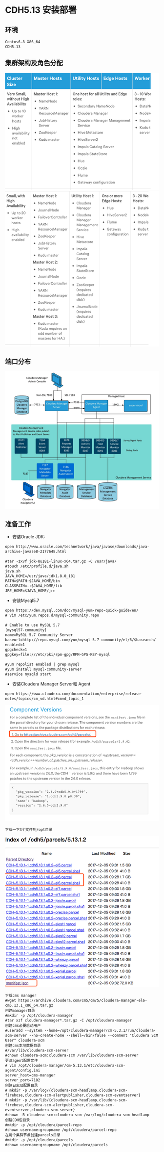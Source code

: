 # CDH5.13 安装部署

## 环境
```
Centos6.8 X86_64
CDH5.13
```
## 集群架构及角色分配
![](/assets/WX20180913-150645.png)
![](/assets/WX20180913-151016.png)

## 端口分布
![](/assets/WX20180913-152903.png)

## 准备工作
- 安装Oracle JDK: 

```shell
open http://www.oracle.com/technetwork/java/javase/downloads/java-archive-javase8-2177648.html

#tar -zxvf jdk-8u181-linux-x64.tar.gz -C /usr/java/
#touch /etc/profile.d/java.sh
java.sh
JAVA_HOME=/usr/java/jdk1.8.0_181
PATH=$PATH:$JAVA_HOME/bin
CLASSPATH=.:$JAVA_HOME/lib
JRE_HOME=$JAVA_HOME/jre
```
- 安装Mysql5.7

```shell
open https://dev.mysql.com/doc/mysql-yum-repo-quick-guide/en/
# vim /etc/yum.repos.d/mysql-community.repo

# Enable to use MySQL 5.7
[mysql57-community]
name=MySQL 5.7 Community Server
baseurl=http://repo.mysql.com/yum/mysql-5.7-community/el/6/$basearch/
enabled=1
gpgcheck=1
gpgkey=file:///etc/pki/rpm-gpg/RPM-GPG-KEY-mysql

#yum repolist enabled | grep mysql
#yum install mysql-community-server
#service mysqld start
```
- 安装Cloudera Manager Server和 Agent

```shell
open https://www.cloudera.com/documentation/enterprise/release-notes/topics/cm_vd.html#cmvd_topic_1
```
![](/assets/WX20180913-174424.png)

```
下载一下3个文件到/opt目录
```
![](/assets/WX20180913-174759.png)

```shell
下载cms manager
#wget https://archive.cloudera.com/cm5/cm/5/cloudera-manager-el6-cm5.13.1_x86_64.tar.gz
创建manager目录
#mkdir -p /opt/cloudera-manager
#tar xzf cloudera-manager*.tar.gz -C /opt/cloudera-manager
创建cms必要启动用户
#useradd --system --home=/opt/cloudera-manager/cm-5.3.1/run/cloudera-scm-server --no-create-home --shell=/bin/false --comment "Cloudera SCM User" cloudera-scm
创建cms本地数据目录
#/var/lib/cloudera-scm-server
#chown cloudera-scm:cloudera-scm /var/lib/cloudera-scm-server
更改agent配置文件
# vim /opt/cloudera-manager/cm-5.13.1/etc/cloudera-scm-agent/config.ini
server_host=cms-manager
server_port=7182
创建日志及配置目录
# mkdir -p /var/log/{cloudera-scm-headlamp,cloudera-scm-firehose,cloudera-scm-alertpublisher,cloudera-scm-eventserver}
# mkdir -p /var/lib/{cloudera-scm-headlamp,cloudera-scm-firehose,cloudera-scm-alertpublisher,cloudera-scm-eventserver,cloudera-scm-server}
#chown -R cloudera-scm:cloudera-scm /var/log/cloudera-scm-headlamp
创建CDH包目录
#mkdir -p /opt/cloudera/parcel-repo
#chown username:groupname /opt/cloudera/parcel-repo
在每个集群节点创建parcels目录
#mkdir -p /opt/cloudera/parcels
#chown username:groupname /opt/cloudera/parcels
```

### 



